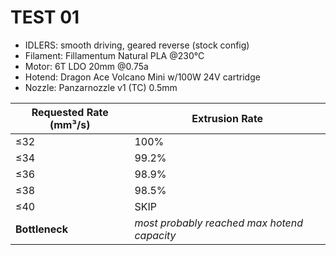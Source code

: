 # TEST 01
- IDLERS: smooth driving, geared reverse (stock config)
- Filament: Fillamentum Natural PLA @230°C
- Motor: 6T LDO 20mm @0.75a
- Hotend: Dragon Ace Volcano Mini w/100W 24V cartridge
- Nozzle: Panzarnozzle v1 (TC) 0.5mm

| Requested Rate (mm³/s) | Extrusion Rate |
|------------------------|--------------|
| ≤32                   | 100%         |
| ≤34                   | 99.2%         |
| ≤36                   | 98.9%        |
| ≤38                   | 98.5%        |
| ≤40                   | SKIP         |
| **Bottleneck**              | *most probably reached max hotend capacity* |
